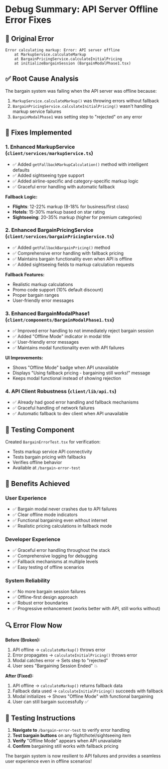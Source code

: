# Debug Summary: API Server Offline Error Fixes

## 🐛 **Original Error**

```
Error calculating markup: Error: API server offline
    at MarkupService.calculateMarkup
    at BargainPricingService.calculateInitialPricing
    at initializeBargainSession (BargainModalPhase1.tsx)
```

## ✅ **Root Cause Analysis**

The bargain system was failing when the API server was offline because:

1. `MarkupService.calculateMarkup()` was throwing errors without fallback
2. `BargainPricingService.calculateInitialPricing()` wasn't handling markup service failures
3. `BargainModalPhase1` was setting step to "rejected" on any error

## 🔧 **Fixes Implemented**

### 1. **Enhanced MarkupService** (`client/services/markupService.ts`)

- ✅ Added `getFallbackMarkupCalculation()` method with intelligent defaults
- ✅ Added sightseeing type support
- ✅ Added airline-specific and category-specific markup logic
- ✅ Graceful error handling with automatic fallback

**Fallback Logic:**

- **Flights**: 12-22% markup (8-18% for business/first class)
- **Hotels**: 15-30% markup based on star rating
- **Sightseeing**: 20-35% markup (higher for premium categories)

### 2. **Enhanced BargainPricingService** (`client/services/bargainPricingService.ts`)

- ✅ Added `getFallbackBargainPricing()` method
- ✅ Comprehensive error handling with fallback pricing
- ✅ Maintains bargain functionality even when API is offline
- ✅ Added sightseeing fields to markup calculation requests

**Fallback Features:**

- Realistic markup calculations
- Promo code support (10% default discount)
- Proper bargain ranges
- User-friendly error messages

### 3. **Enhanced BargainModalPhase1** (`client/components/BargainModalPhase1.tsx`)

- ✅ Improved error handling to not immediately reject bargain session
- ✅ Added "Offline Mode" indicator in modal title
- ✅ User-friendly error messages
- ✅ Maintains modal functionality even with API failures

**UI Improvements:**

- Shows "Offline Mode" badge when API unavailable
- Displays "Using fallback pricing - bargaining still works!" message
- Keeps modal functional instead of showing rejection

### 4. **API Client Robustness** (`client/lib/api.ts`)

- ✅ Already had good error handling and fallback mechanisms
- ✅ Graceful handling of network failures
- ✅ Automatic fallback to dev client when API unavailable

## 🧪 **Testing Component**

Created `BargainErrorTest.tsx` for verification:

- Tests markup service API connectivity
- Tests bargain pricing with fallbacks
- Verifies offline behavior
- Available at `/bargain-error-test`

## 🎯 **Benefits Achieved**

### **User Experience**

- ✅ Bargain modal never crashes due to API failures
- ✅ Clear offline mode indicators
- ✅ Functional bargaining even without internet
- ✅ Realistic pricing calculations in fallback mode

### **Developer Experience**

- ✅ Graceful error handling throughout the stack
- ✅ Comprehensive logging for debugging
- ✅ Fallback mechanisms at multiple levels
- ✅ Easy testing of offline scenarios

### **System Reliability**

- ✅ No more bargain session failures
- ✅ Offline-first design approach
- ✅ Robust error boundaries
- ✅ Progressive enhancement (works better with API, still works without)

## 🔍 **Error Flow Now**

**Before (Broken):**

1. API offline → `calculateMarkup()` throws error
2. Error propagates → `calculateInitialPricing()` throws error
3. Modal catches error → Sets step to "rejected"
4. User sees "Bargaining Session Ended" 💥

**After (Fixed):**

1. API offline → `calculateMarkup()` returns fallback data
2. Fallback data used → `calculateInitialPricing()` succeeds with fallback
3. Modal initializes → Shows "Offline Mode" with functional bargaining
4. User can still bargain successfully ✅

## 🚀 **Testing Instructions**

1. **Navigate to** `/bargain-error-test` to verify error handling
2. **Test bargain buttons** on any flight/hotel/sightseeing item
3. **Verify** "Offline Mode" appears when API unavailable
4. **Confirm** bargaining still works with fallback pricing

The bargain system is now resilient to API failures and provides a seamless user experience even in offline scenarios!
